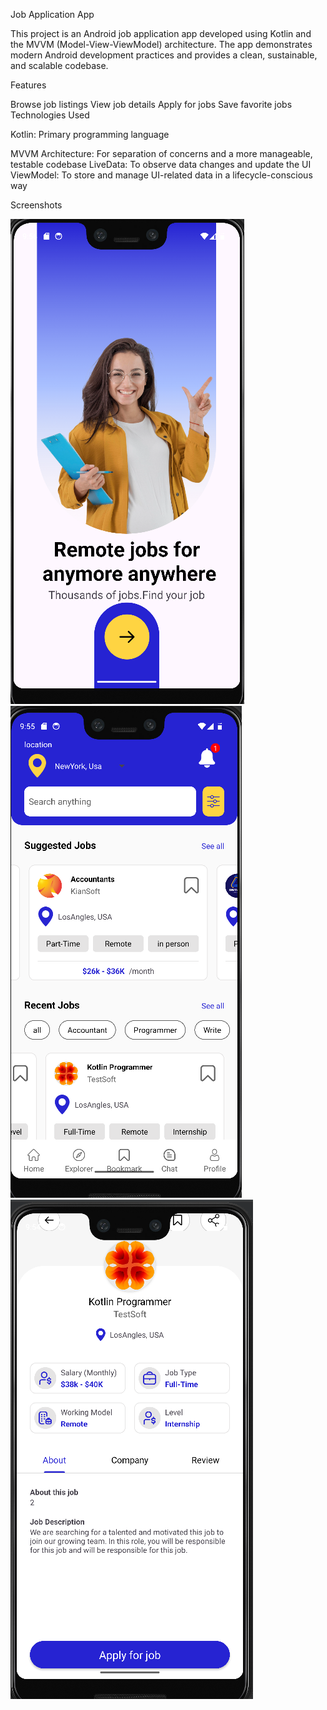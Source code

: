 Job Application App

This project is an Android job application app developed using Kotlin and the MVVM (Model-View-ViewModel) architecture. The app demonstrates modern Android development practices and provides a clean, sustainable, and scalable codebase.

Features

Browse job listings
View job details
Apply for jobs
Save favorite jobs
Technologies Used

Kotlin: Primary programming language

MVVM Architecture: For separation of concerns and a more manageable, testable codebase
LiveData: To observe data changes and update the UI
ViewModel: To store and manage UI-related data in a lifecycle-conscious way

Screenshots

![](job1.png)
![](job2.png)
![](job3.png) 

